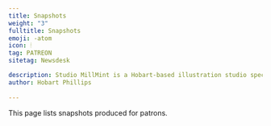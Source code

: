 ```yaml
---
title: Snapshots
weight: "3"
fulltitle: Snapshots
emoji: -atom
icon: 🕯
tag: PATREON
sitetag: Newsdesk

description: Studio MillMint is a Hobart-based illustration studio specialising in utopian fiction.
author: Hobart Phillips
 
---
```

This page lists snapshots produced for patrons.
